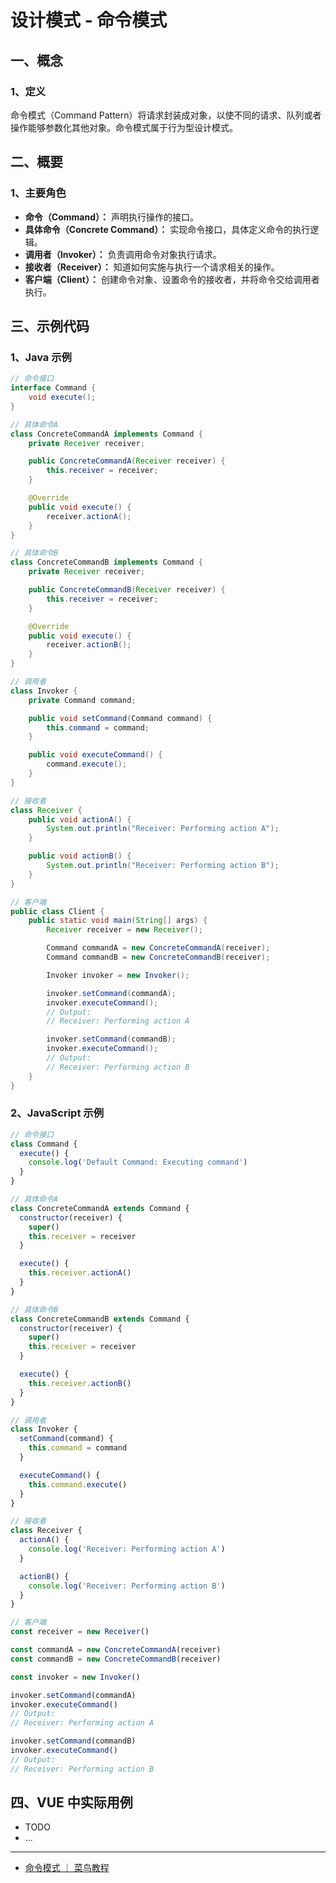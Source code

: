 # 设计模式 - 命令模式

## 一、概念

### 1、定义

命令模式（Command Pattern）将请求封装成对象，以使不同的请求、队列或者操作能够参数化其他对象。命令模式属于行为型设计模式。

## 二、概要

### 1、主要角色

- **命令（Command）：** 声明执行操作的接口。
- **具体命令（Concrete Command）：** 实现命令接口，具体定义命令的执行逻辑。
- **调用者（Invoker）：** 负责调用命令对象执行请求。
- **接收者（Receiver）：** 知道如何实施与执行一个请求相关的操作。
- **客户端（Client）：** 创建命令对象、设置命令的接收者，并将命令交给调用者执行。

## 三、示例代码

### 1、Java 示例

```java
// 命令接口
interface Command {
    void execute();
}

// 具体命令A
class ConcreteCommandA implements Command {
    private Receiver receiver;

    public ConcreteCommandA(Receiver receiver) {
        this.receiver = receiver;
    }

    @Override
    public void execute() {
        receiver.actionA();
    }
}

// 具体命令B
class ConcreteCommandB implements Command {
    private Receiver receiver;

    public ConcreteCommandB(Receiver receiver) {
        this.receiver = receiver;
    }

    @Override
    public void execute() {
        receiver.actionB();
    }
}

// 调用者
class Invoker {
    private Command command;

    public void setCommand(Command command) {
        this.command = command;
    }

    public void executeCommand() {
        command.execute();
    }
}

// 接收者
class Receiver {
    public void actionA() {
        System.out.println("Receiver: Performing action A");
    }

    public void actionB() {
        System.out.println("Receiver: Performing action B");
    }
}

// 客户端
public class Client {
    public static void main(String[] args) {
        Receiver receiver = new Receiver();

        Command commandA = new ConcreteCommandA(receiver);
        Command commandB = new ConcreteCommandB(receiver);

        Invoker invoker = new Invoker();

        invoker.setCommand(commandA);
        invoker.executeCommand();
        // Output:
        // Receiver: Performing action A

        invoker.setCommand(commandB);
        invoker.executeCommand();
        // Output:
        // Receiver: Performing action B
    }
}
```

### 2、JavaScript 示例

```javascript
// 命令接口
class Command {
  execute() {
    console.log('Default Command: Executing command')
  }
}

// 具体命令A
class ConcreteCommandA extends Command {
  constructor(receiver) {
    super()
    this.receiver = receiver
  }

  execute() {
    this.receiver.actionA()
  }
}

// 具体命令B
class ConcreteCommandB extends Command {
  constructor(receiver) {
    super()
    this.receiver = receiver
  }

  execute() {
    this.receiver.actionB()
  }
}

// 调用者
class Invoker {
  setCommand(command) {
    this.command = command
  }

  executeCommand() {
    this.command.execute()
  }
}

// 接收者
class Receiver {
  actionA() {
    console.log('Receiver: Performing action A')
  }

  actionB() {
    console.log('Receiver: Performing action B')
  }
}

// 客户端
const receiver = new Receiver()

const commandA = new ConcreteCommandA(receiver)
const commandB = new ConcreteCommandB(receiver)

const invoker = new Invoker()

invoker.setCommand(commandA)
invoker.executeCommand()
// Output:
// Receiver: Performing action A

invoker.setCommand(commandB)
invoker.executeCommand()
// Output:
// Receiver: Performing action B
```

## 四、VUE 中实际用例

- TODO
- ...

---

- [命令模式 ｜ 菜鸟教程](https://www.runoob.com/design-pattern/command-pattern.html)
